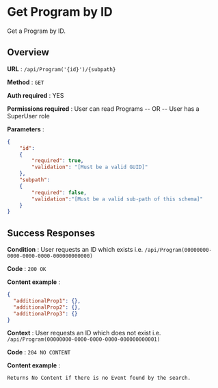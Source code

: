 # Get Program by ID

Get a Program by ID.

## Overview

**URL** : `/api/Program('{id}')/{subpath}`

**Method** : `GET`

**Auth required** : YES

**Permissions required** : User can read Programs -- OR -- User has a SuperUser role

**Parameters** :

```json
{
    "id":
    {
        "required": true,
        "validation": "[Must be a valid GUID]"
    },
    "subpath":
    {
        "required": false,
        "validation":"[Must be a valid sub-path of this schema]"
    }
}
```

## Success Responses

**Condition** : User requests an ID which exists i.e. `/api/Program(00000000-0000-0000-0000-000000000000)`

**Code** : `200 OK`

**Content example** :

```json
{
  "additionalProp1": {},
  "additionalProp2": {},
  "additionalProp3": {}
}
```

**Context** : User requests an ID which does not exist i.e. `/api/Program(00000000-0000-0000-0000-000000000001)`

**Code** : `204 NO CONTENT`

**Content example** :
```
Returns No Content if there is no Event found by the search.
```
